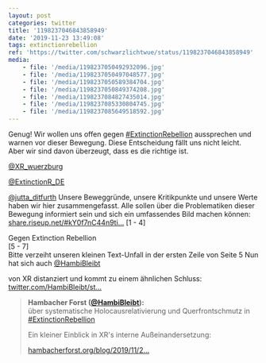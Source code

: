 ```yaml
---
layout: post
categories: twitter
title: '1198237046843858949'
date: '2019-11-23 13:49:08'
tags: extinctionrebellion
ref: 'https://twitter.com/schwarzlichtwue/status/1198237046843858949'
media:
    - file: '/media/1198237050492932096.jpg'
    - file: '/media/1198237050497048577.jpg'
    - file: '/media/1198237050589384704.jpg'
    - file: '/media/1198237050849374208.jpg'
    - file: '/media/1198237084827435014.jpg'
    - file: '/media/1198237085330804745.jpg'
    - file: '/media/1198237085649518592.jpg'
---
```

Genug! Wir wollen uns offen gegen [#ExtinctionRebellion](/t/extinctionrebellion) aussprechen und warnen vor dieser Bewegung. Diese Entscheidung fällt uns nicht leicht. Aber wir sind davon überzeugt, dass es die richtige ist.



[@XR_wuerzburg](https://twitter.com/XR_wuerzburg)

[@ExtinctionR_DE](https://twitter.com/ExtinctionR_DE)

[@jutta_ditfurth](https://twitter.com/jutta_ditfurth) 
Unsere Beweggründe, unsere Kritikpunkte und unsere Werte haben wir hier zusammengefasst. Alle sollen über die Problematiken dieser Bewegung informiert sein und sich ein umfassendes Bild machen können: [share.riseup.net/#kY0f7nC44n9ti…](https://share.riseup.net/#kY0f7nC44n9tip_SEJ5mVg) 
[1 - 4]



Gegen Extinction Rebellion  
[5 - 7]  
Bitte verzeiht unseren kleinen Text-Unfall in der ersten Zeile von Seite 5 
Nun hat sich auch [@HambiBleibt](https://twitter.com/HambiBleibt)

von XR distanziert und kommt zu einem ähnlichen Schluss: [twitter.com/HambiBleibt/st…](https://twitter.com/HambiBleibt/status/1198579091831709701?s=19) 
> <b>Hambacher Forst ([@HambiBleibt](https://twitter.com/HambiBleibt)):</b>  
>über systematische Holocausrelativierung und Querfrontschmutz  in [#ExtinctionRebellion](/t/extinctionrebellion)    
>  
>  
>  
>Ein kleiner Einblick in XR's interne Außeinandersetzung:  
>  
>[hambacherforst.org/blog/2019/11/2…](https://hambacherforst.org/blog/2019/11/24/xr-systematische-holocausrelativierung-und-der-querfrontschmutz/)   

